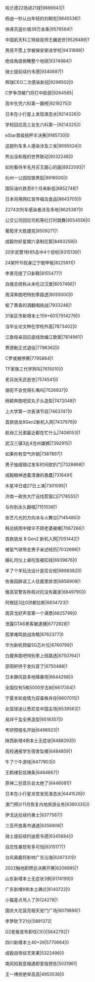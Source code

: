 哈兰德22场进21球|9886943|1

杨迪一秒认出年轻的刘畊宏|9845538|1

快递员盗价值38万金条|9576564|1

中国航天科工特级技师王巍逝世|9526489|1

男孩不愿上学被保安架进学校|9431899|1

绝佳角度俯瞰整个地球|9374984|1

骑士提前续约韦德|9340687|1

辉瑞CEO二次感染新冠|9296502|0

C罗争顶被门将打中脸部|9264565|

高中生凭六科第一霸榜|9219275|0

日本在小行星上发现液态水|9214326|0

学校回应高三女生六科第一|9214325|0

eStar晋级挑杯半决赛|9185730|0

这趟列车多人感染涉及三省|9095524|0

熊出没和我的世界联动|9032248|0

如何看待羊毛月买王甜心的画|8922093|1

杭州一公园现银黑狐|8916500|0

国际油价跌至8个月来新低|8852748|1

日本将用网红宣传福岛食品|8843705|0

Z274次列车感染者涉及多地|8625387|0

公交公司回应司机等红灯时跳舞|8554556|0

葡萄牙大胜捷克|8509271|1

成毅你好星期六录制花絮|8493259|0

20岁武警1秒95击中4个目标|8315139|1

24架歼15现身辽宁舰甲板|8225811|1

李景亮提了只新鞋|8155477|1

白俄总统称从未吃过汉堡|8057466|1

周深奔跑吧特别季路透|8055000|0

偷了黄昏的酒翻唱挑战|7933246|1

31省区市新增本土159+601|7914279|0

当毕业论文种在学校外面|7873402|0

江歌母亲回应底线改编江歌案|7814961|1

费德勒正式退役|7798362|0

C罗或被停赛|7795884|1

TF家族三代学狗叫|7615010|0

老兵张天武逝世|7574541|0

骆驼不会觉得扎嘴吗|7526937|0

杨颖奔跑吧双丸子头造型|7472048|1

上大学第一次表演节目|7463747|0

首款骁龙8Gen2新机入网|7437976|0

航母三兄弟最近都在忙什么|7408053|1

武汉三镇3比4沧州雄狮|7392915|1

如果你有空气炸锅|7387897|1

男子抽烟错过发车时间欲扒门|7328868|1

成毅眼神透着清澈的愚蠢|7316491|

木星冲日或27日上演|7301095|1

济南一政务大厅设找茬窗口|7178555|1

与你到永久翻唱|7151039|1

张艺凡光的方向冰与火舞台|7145485|0

韩总统雨中撑伞不顾老婆被嘲|7067266|1

首款骁龙 8 Gen2 新机入网|7051442|1

被氢气球带走男子亲述经历|7032696|1

婚礼司仪上桌吃饭被扣钱|6939676|0

羊了个羊玩法设计是否合规|6898382|0

佐香园辟谣工人往酱里排泄|6856909|1

俄高官警告称核对抗没有赢家|6849790|0

阿根廷3比0洪都拉斯|6834723|1

周菲戈好声音第一个满票|6825799|0

泄露GTA6黑客被逮捕|6772828|1

孤掌难鸣挑战攻略|6762377|0

华为新机预留5G芯片位|6760799|1

白鹿奔跑吧特别季上班路透|6750764|1

邵雨轩终于发抖音了|6750488|1

日本静冈县多地降暴雨|6644268|0

全国仅有5株5000岁古树|6617354|1

宁夏本轮疫情为双毒株并存|6607015|1

女篮球迷让悉尼变中国主场|6539563|1

易烊千玺全黑造型|6518357|0

考研预报名开始|6498923|1

陕西新增4例本土无症状|6488293|0

高校通报学生宿舍坠楼|6484859|1

牛了个牛游戏|6477903|0

王鹤棣狂炫辣条|6464667|1

原神二创音乐会太绝了|6446081|1

日本在小行星龙宫发现液态水|6441526|0

澳门预计11月恢复内地旅游业务|6390335|0

伊戈达拉续约勇士|6377567|1

三亚开放离市通道|6356906|1

骑士提前续约迪恩韦德|6345684|0

自恋性暴怒有多可怕|6315177|1

台风奥鹿将影响广东沿海|6287331|0

2022触地即燃总决赛开赛|6206995|1

山东新增本土无症状3例|6174199|0

广东新增6例本土确诊|6140722|0

小猫差点骂人了|6124278|1

国庆大花篮亮相天安门广场|6079899|1

李梦砍下21分|5891372|

G2老板宣布卸任CEO|5842792|1

四川新增本土40+26|5770664|0

成毅自带综艺笑果|5322496|0

南风知我意相遇即爱版预告|5031961|

王一博拒绝举高高|4953538|0

